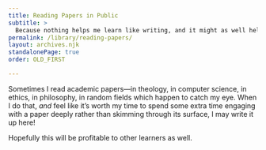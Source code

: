 ```yaml
---
title: Reading Papers in Public
subtitle: >
  Because nothing helps me learn like writing, and it might as well help you, too!
permalink: /library/reading-papers/
layout: archives.njk
standalonePage: true
order: OLD_FIRST

---
```


Sometimes I read academic papers—in theology, in computer science, in ethics, in philosophy, in random fields which happen to catch my eye. When I do that, *and* feel like it’s worth my time to spend some extra time engaging with a paper deeply rather than skimming through its surface, I may write it up here!

Hopefully this will be profitable to other learners as well.
